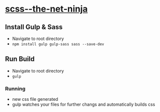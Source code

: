 # [scss--the-net-ninja](https://github.com/iamshaunjp/complete-sass-tutorial)

## Install Gulp & Sass ##
- Navigate to root directory
- `npm install gulp gulp-sass sass --save-dev`

## Run Build ##
- Navigate to root directory
- `gulp`

### Running ###
- new css file generated
- gulp watches your files for further changs and automatically builds css